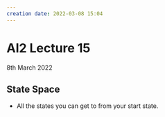```yaml
---
creation date: 2022-03-08 15:04
---
```

#  AI2 Lecture 15
8th March 2022

## State Space
- All the states you can get to from your start state.